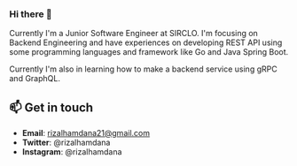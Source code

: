 ### Hi there 👋

Currently I'm a Junior Software Engineer at SIRCLO. I'm focusing on Backend Engineering and have experiences on developing REST API using some programming languages and framework like Go and Java Spring Boot. 

Currently I'm also in learning how to make a backend service using gRPC and GraphQL.

## 📫 Get in touch

- **Email**: rizalhamdana21@gmail.com
- **Twitter**: @rizalhamdana
- **Instagram**: @rizalhamdana
<!--
**rizalhamdana/rizalhamdana** is a ✨ _special_ ✨ repository because its `README.md` (this file) appears on your GitHub profile.

Here are some ideas to get you started:

- 🔭 I’m currently working on ...
- 🌱 I’m currently learning ...
- 👯 I’m looking to collaborate on ...
- 🤔 I’m looking for help with ...
- 💬 Ask me about ...

- 😄 Pronouns: ...
- ⚡ Fun fact: ...
-->
